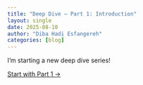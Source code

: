 ```yaml
---
title: "Deep Dive – Part 1: Introduction"
layout: single
date: 2025-08-10
author: "Diba Hadi Esfangereh"
categories: [blog]
---
```


I’m starting a new deep dive series!

[Start with Part 1 →](/deep-dive/part1/)
